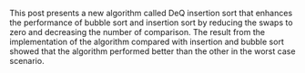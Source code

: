 This post presents a new algorithm called DeQ insertion sort that enhances the performance of bubble sort and insertion sort by reducing the swaps to zero and decreasing the number of comparison. The result from the implementation of the algorithm compared with insertion and bubble sort showed that the algorithm performed better than the other in the worst case scenario.

